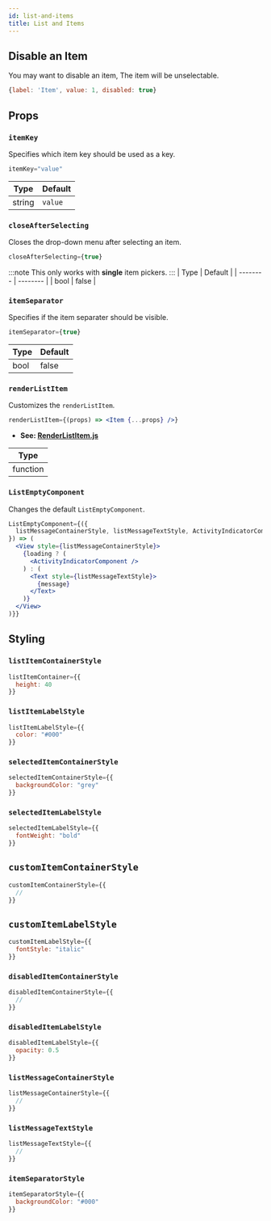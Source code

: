 ```yaml
---
id: list-and-items
title: List and Items
---
```


## Disable an Item
You may want to disable an item, The item will be unselectable.

```js
{label: 'Item', value: 1, disabled: true}
```

## Props
### `itemKey`
Specifies which item key should be used as a key.

```jsx
itemKey="value"
```
| Type     | Default  |
| -------- | -------- |
| string   | `value`  |

### `closeAfterSelecting`
Closes the drop-down menu after selecting an item.  

```jsx
closeAfterSelecting={true}
```
:::note
This only works with **single** item pickers.
:::
| Type     | Default  |
| -------- | -------- |
| bool     | false    |

### `itemSeparator`
Specifies if the item separater should be visible.

```jsx
itemSeparator={true}
```
| Type     | Default  |
| -------- | -------- |
| bool     | false    |

### `renderListItem`
Customizes the `renderListItem`.

```jsx
renderListItem={(props) => <Item {...props} />}
```
+ **See: [RenderListItem.js](https://github.com/hossein-zare/react-native-dropdown-picker/blob/5.x/src/components/RenderListItem.js)**

| Type     |
| -------- |
| function |

### `ListEmptyComponent`
Changes the default `ListEmptyComponent`.

```jsx
ListEmptyComponent={({
  listMessageContainerStyle, listMessageTextStyle, ActivityIndicatorComponent, loading, message
}) => (
  <View style={listMessageContainerStyle}>
    {loading ? (
      <ActivityIndicatorComponent />
    ) : (
      <Text style={listMessageTextStyle}>
        {message}
      </Text>
    )}
  </View>
)}}
```

## Styling
### `listItemContainerStyle`
```jsx
listItemContainer={{
  height: 40
}}
```

### `listItemLabelStyle`
```jsx
listItemLabelStyle={{
  color: "#000"
}}
```

### `selectedItemContainerStyle`
```jsx
selectedItemContainerStyle={{
  backgroundColor: "grey"
}}
```

### `selectedItemLabelStyle`
```jsx
selectedItemLabelStyle={{
  fontWeight: "bold"
}}
```

## `customItemContainerStyle`
```jsx
customItemContainerStyle={{
  //
}}
```

## `customItemLabelStyle`
```jsx
customItemLabelStyle={{
  fontStyle: "italic"
}}
```

### `disabledItemContainerStyle`
```jsx
disabledItemContainerStyle={{
  //
}}
```

### `disabledItemLabelStyle`
```jsx
disabledItemLabelStyle={{
  opacity: 0.5
}}
```

### `listMessageContainerStyle`
```jsx
listMessageContainerStyle={{
  //
}}
```

### `listMessageTextStyle`
```jsx
listMessageTextStyle={{
  //
}}
```

### `itemSeparatorStyle`
```jsx
itemSeparatorStyle={{
  backgroundColor: "#000"
}}
```